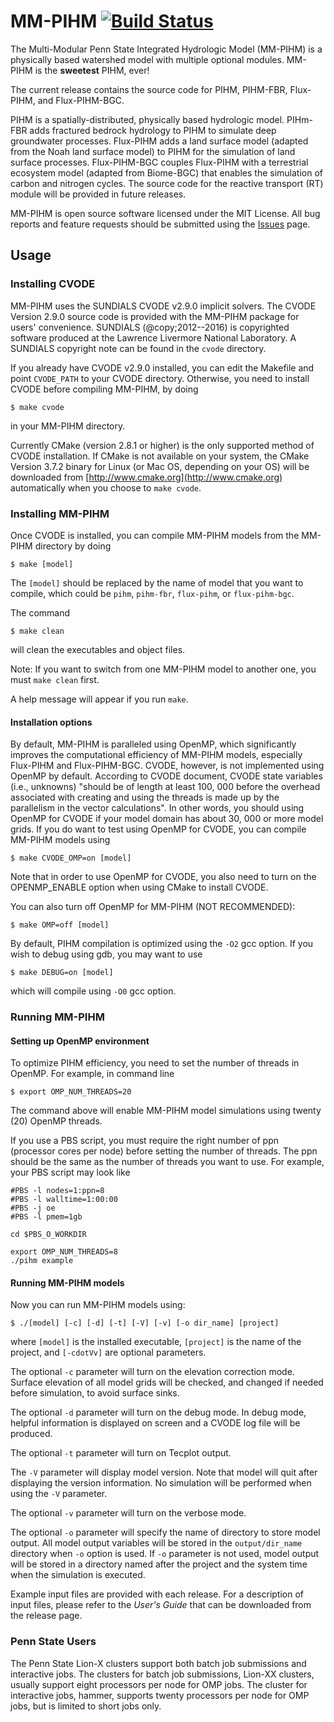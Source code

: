 MM-PIHM [![Build Status](https://travis-ci.org/PSUmodeling/MM-PIHM.svg?branch=master)](https://travis-ci.org/PSUmodeling/MM-PIHM)
=======

The Multi-Modular Penn State Integrated Hydrologic Model (MM-PIHM) is a physically based watershed model with multiple optional modules.
MM-PIHM is the **sweetest** PIHM, ever!

The current release contains the source code for PIHM, PIHM-FBR, Flux-PIHM, and Flux-PIHM-BGC.

PIHM is a spatially-distributed, physically based hydrologic model.
PIHm-FBR adds fractured bedrock hydrology to PIHM to simulate deep groundwater processes.
Flux-PIHM adds a land surface model (adapted from the Noah land surface model) to PIHM for
the simulation of land surface processes.
Flux-PIHM-BGC couples Flux-PIHM with a terrestrial ecosystem model (adapted from Biome-BGC) that enables the simulation of carbon and nitrogen cycles.
The source code for the reactive transport (RT) module will be provided in future releases.

MM-PIHM is open source software licensed under the MIT License.
All bug reports and feature requests should be submitted using the [Issues](https://github.com/PSUmodeling/MM-PIHM/issues) page.

## Usage

### Installing CVODE

MM-PIHM uses the SUNDIALS CVODE v2.9.0 implicit solvers.
The CVODE Version 2.9.0 source code is provided with the MM-PIHM package for users' convenience.
SUNDIALS (@copy;2012--2016) is copyrighted software produced at the Lawrence Livermore National Laboratory.
A SUNDIALS copyright note can be found in the `cvode` directory.

If you already have CVODE v2.9.0 installed, you can edit the Makefile and point `CVODE_PATH` to your CVODE directory.
Otherwise, you need to install CVODE before compiling MM-PIHM, by doing

```shell
$ make cvode
```

in your MM-PIHM directory.

Currently CMake (version 2.8.1 or higher) is the only supported method of CVODE installation.
If CMake is not available on your system, the CMake Version 3.7.2 binary for Linux (or Mac OS, depending on your OS) will be downloaded from [http://www.cmake.org](http://www.cmake.org) automatically when you choose to `make cvode`.

### Installing MM-PIHM

Once CVODE is installed, you can compile MM-PIHM models from the MM-PIHM directory by doing

```shell
$ make [model]
```

The `[model]` should be replaced by the name of model that you want to compile, which could be `pihm`, `pihm-fbr`, `flux-pihm`, or `flux-pihm-bgc`.

The command

```shell
$ make clean
```

will clean the executables and object files.

Note: If you want to switch from one MM-PIHM model to another one, you must `make clean` first.

A help message will appear if you run `make`.

#### Installation options

By default, MM-PIHM is paralleled using OpenMP, which significantly improves the computational efficiency of MM-PIHM models, especially Flux-PIHM and Flux-PIHM-BGC.
CVODE, however, is not implemented using OpenMP by default.
According to CVODE document, CVODE state variables (i.e., unknowns) "should be of length at least 100, 000 before the overhead associated with creating and using the threads is made up by the parallelism in the vector calculations".
In other words, you should using OpenMP for CVODE if your model domain has about 30, 000 or more model grids.
If you do want to test using OpenMP for CVODE, you can compile MM-PIHM models using

```shell
$ make CVODE_OMP=on [model]
```

Note that in order to use OpenMP for CVODE, you also need to turn on the OPENMP_ENABLE option when using CMake to install CVODE.

You can also turn off OpenMP for MM-PIHM (NOT RECOMMENDED):

```shell
$ make OMP=off [model]
```

By default, PIHM compilation is optimized using the `-O2` gcc option.
If you wish to debug using gdb, you may want to use

```shell
$ make DEBUG=on [model]
```

which will compile using `-O0` gcc option.

### Running MM-PIHM

#### Setting up OpenMP environment

To optimize PIHM efficiency, you need to set the number of threads in OpenMP.
For example, in command line

```shell
$ export OMP_NUM_THREADS=20
```

The command above will enable MM-PIHM model simulations using twenty (20) OpenMP threads.

If you use a PBS script, you must require the right number of ppn (processor cores per node) before setting the number of threads.
The ppn should be the same as the number of threads you want to use.
For example, your PBS script may look like

```shell
#PBS -l nodes=1:ppn=8
#PBS -l walltime=1:00:00
#PBS -j oe
#PBS -l pmem=1gb

cd $PBS_O_WORKDIR

export OMP_NUM_THREADS=8
./pihm example
```

#### Running MM-PIHM models

Now you can run MM-PIHM models using:

```shell
$ ./[model] [-c] [-d] [-t] [-V] [-v] [-o dir_name] [project]
```

where `[model]` is the installed executable, `[project]` is the name of the project, and `[-cdotVv]` are optional parameters.

The optional `-c` parameter will turn on the elevation correction mode.
Surface elevation of all model grids will be checked, and changed if needed before simulation, to avoid surface sinks.

The optional `-d` parameter will turn on the debug mode.
In debug mode, helpful information is displayed on screen and a CVODE log file will be produced.

The optional `-t` parameter will turn on Tecplot output.

The `-V` parameter will display model version.
Note that model will quit after displaying the version information.
No simulation will be performed when using the `-V` parameter.

The optional `-v` parameter will turn on the verbose mode.

The optional `-o` parameter will specify the name of directory to store model output.
All model output variables will be stored in the `output/dir_name` directory when `-o` option is used.
If `-o` parameter is not used, model output will be stored in a directory named after the project and the system time when the simulation is executed.

Example input files are provided with each release.
For a description of input files, please refer to the *User's Guide* that can be downloaded from the release page.

### Penn State Users

The Penn State Lion-X clusters support both batch job submissions and interactive jobs.
The clusters for batch job submissions, Lion-XX clusters, usually support eight processors per node for OMP jobs.
The cluster for interactive jobs, hammer, supports twenty processors per node for OMP jobs, but is limited to short jobs only.
